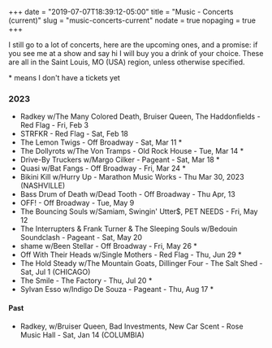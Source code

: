 +++
date = "2019-07-07T18:39:12-05:00"
title = "Music - Concerts (current)"
slug = "music-concerts-current"
nodate = true
nopaging = true
+++

I still go to a lot of concerts, here are the upcoming ones, and a promise: if you see me at a show and say hi I will buy you a drink of your choice. These are all in the Saint Louis, MO (USA) region, unless otherwise specified. 

\* means I don't have a tickets yet

### 2023

* Radkey w/The Many Colored Death, Bruiser Queen, The Haddonfields - Red Flag - Fri, Feb 3
* STRFKR - Red Flag - Sat, Feb 18
* The Lemon Twigs - Off Broadway - Sat, Mar 11 * 
* The Dollyrots w/The Von Tramps - Old Rock House - Tue, Mar 14 *
* Drive-By Truckers w/Margo Cilker - Pageant - Sat, Mar 18 * 
* Quasi w/Bat Fangs - Off Broadway - Fri, Mar 24 *
* Bikini Kill w/Hurry Up - Marathon Music Works - Thu Mar 30, 2023 (NASHVILLE) 
* Bass Drum of Death w/Dead Tooth - Off Broadway - Thu Apr, 13
* OFF! - Off Broadway - Tue, May 9
* The Bouncing Souls w/Samiam, Swingin' Utter$, PET NEEDS - Fri, May 12 
* The Interrupters & Frank Turner & The Sleeping Souls w/Bedouin Soundclash - Pageant - Sat, May 20 
* shame w/Been Stellar - Off Broadway - Fri, May 26 *
* Off With Their Heads w/Single Mothers - Red Flag - Thu, Jun 29 * 
* The Hold Steady w/The Mountain Goats, Dillinger Four - The Salt Shed - Sat, Jul 1 (CHICAGO)
* The Smile - The Factory - Thu, Jul 20 *
* Sylvan Esso w/Indigo De Souza - Pageant - Thu, Aug 17 * 

#### Past

* Radkey, w/Bruiser Queen, Bad Investments, New Car Scent - Rose Music Hall - Sat, Jan 14 (COLUMBIA)
